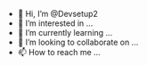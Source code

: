 - 👋 Hi, I’m @Devsetup2
- 👀 I’m interested in ...
- 🌱 I’m currently learning ...
- 💞️ I’m looking to collaborate on ...
- 📫 How to reach me ...
 
<!---
Create By Muammer Altunkan 
Twitter:https://twitter.com/konyacyber
İnstagram: https://www.instagram.com/setup.dev42/ 
--->
